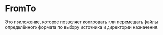 # FromTo
Это приложение, которое позволяет копировать или перемещать файлы определённого формата по выбору источника и директории назначения.
